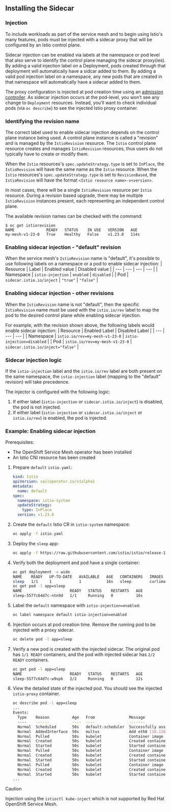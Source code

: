## Installing the Sidecar
### Injection
To include workloads as part of the service mesh and to begin using Istio's many features, pods must be injected with a sidecar proxy that will be configured by an Istio control plane.

Sidecar injection can be enabled via labels at the namespace or pod level that also serve to identify the control plane managing the sidecar proxy(ies). By adding a valid injection label on a Deployment, pods created through that deployment will automatically have a sidcar added to them. By adding a valid pod injection label on a namespace, any new pods that are created in that namespace will automatically have a sidecar added to them.

The proxy configuration is injected at pod creation time using an [admission controller](https://kubernetes.io/docs/reference/access-authn-authz/admission-controllers/). As sidecar injection occurs at the pod-level, you won’t see any change to `Deployment` resources. Instead, you’ll want to check individual pods (via `oc describe`) to see the injected Istio proxy container.

### Identifying the revision name

The correct label used to enable sidecar injection depends on the control plane instance being used. A control plane instance is called a "revision" and is managed by the `IstioRevision` resource. The `Istio` control plane resource creates and manages `IstioRevision` resources, thus users do not typically have to create or modify them. 

When the `Istio` resources's `spec.updateStrategy.type` is set to `InPlace`, the `IstioRevision` will have the same name as the `Istio` resource. When the `Istio` resources's `spec.updateStrategy.type` is set to `RevisionBased`, the `IstioRevision` will have the format `<Istio resource name>-v<version>`.

In most cases, there will be a single `IstioRevision` resource per `Istio` resource. During a revision based upgrade, there may be multiple `IstioRevision` instances present, each representing an independent control plane. 

The available revision names can be checked with the command:

```console
$ oc get istiorevision
NAME              READY   STATUS    IN USE   VERSION   AGE
my-mesh-v1-23-0   True    Healthy   False    v1.23.0   114s
```

### Enabling sidecar injection - "default" revision

When the service mesh's `IstioRevision` name is "default", it's possible to use following labels on a namespace or a pod to enable sidecar injection:
| Resource | Label | Enabled value | Disabled value |
| --- | --- | --- | --- |
| Namespace | `istio-injection` | `enabled` | `disabled` |
| Pod | `sidecar.istio.io/inject` | `"true"` | `"false"` |

### Enabling sidecar injection - other revisions

When the `IstioRevision` name is not "default", then the specific `IstioRevision` name must be used with the `istio.io/rev` label to map the pod to the desired control plane while enabling sidecar injection. 

For example, with the revision shown above, the following labels would enable sidecar injection:
| Resource | Enabled Label | Disabled Label |
| --- | --- | --- |
| Namespace | `istio.io/rev=my-mesh-v1-23-0` | `istio-injection=disabled` |
| Pod | `istio.io/rev=my-mesh-v1-23-0` | `sidecar.istio.io/inject="false"` |

### Sidecar injection logic

If the `istio-injection` label and the `istio.io/rev` label are both present on the same namespace, the `istio-injection` label (mapping to the "default" revision) will take precedence.

The injector is configured with the following logic:

1. If either label (`istio-injection` or `sidecar.istio.io/inject`) is disabled, the pod is not injected.
2. If either label (`istio-injection` or `sidecar.istio.io/inject` or `istio.io/rev`) is enabled, the pod is injected.

### Example: Enabling sidecar injection
Prerequisites:
- The OpenShift Service Mesh operator has been installed
- An Istio CNI resource has been created

1. Prepare `default` `istio.yaml`:
    ```yaml
    kind: Istio
    apiVersion: sailoperator.io/v1alpha1
    metadata:
      name: default
    spec:
      namespace: istio-system
      updateStrategy:
        type: InPlace
      version: v1.23.0
    ```
1. Create the `default` Istio CR in `istio-system` namespace:
    ```bash
    oc apply -f istio.yaml
    ```
1. Deploy the `sleep` app:
    ```bash
    oc apply -f https://raw.githubusercontent.com/istio/istio/release-1.23/samples/sleep/sleep.yaml
    ```
1. Verify both the deployment and pod have a single container:
    ```bash
    oc get deployment -o wide
    NAME    READY   UP-TO-DATE   AVAILABLE   AGE   CONTAINERS   IMAGES            SELECTOR
    sleep   1/1     1            1           16s   sleep        curlimages/curl   app=sleep
    oc get pod -l app=sleep
    NAME                     READY   STATUS    RESTARTS   AGE
    sleep-5577c64d7c-ntn9d   1/1     Running   0          16s
    ```
1. Label the `default` namespace with `istio-injection=enabled`:
    ```bash
    oc label namespace default istio-injection=enabled
    ```
1. Injection occurs at pod creation time. Remove the running pod to be injected with a proxy sidecar. 
    ```bash
    oc delete pod -l app=sleep
    ```
1. Verify a new pod is created with the injected sidecar. The original pod has `1/1 READY` containers, and the pod with injected sidecar has `2/2 READY` containers.
    ```bash
    oc get pod -l app=sleep
    NAME                     READY   STATUS    RESTARTS   AGE
    sleep-5577c64d7c-w9vpk   2/2     Running   0          12s
    ```
1. View the detailed state of the injected pod. You should see the injected `istio-proxy` container.
    ```bash
    oc describe pod -l app=sleep
    ...
    Events:
      Type    Reason          Age   From               Message
      ----    ------          ----  ----               -------
      Normal  Scheduled       50s   default-scheduler  Successfully assigned default/sleep-5577c64d7c-w9vpk to user-rhos-d-1-v8rnx-worker-0-rwjrr
      Normal  AddedInterface  50s   multus             Add eth0 [10.128.2.179/23] from ovn-kubernetes
      Normal  Pulled          50s   kubelet            Container image "registry.redhat.io/openshift-service-mesh-tech-preview/istio-proxyv2-rhel9@sha256:c0170ef9a34869828a5f2fea285a7cda543d99e268f7771e6433c54d6b2cbaf4" already present on machine
      Normal  Created         50s   kubelet            Created container istio-validation
      Normal  Started         50s   kubelet            Started container istio-validation
      Normal  Pulled          50s   kubelet            Container image "curlimages/curl" already present on machine
      Normal  Created         50s   kubelet            Created container sleep
      Normal  Started         50s   kubelet            Started container sleep
      Normal  Pulled          50s   kubelet            Container image "registry.redhat.io/openshift-service-mesh-tech-preview/istio-proxyv2-rhel9@sha256:c0170ef9a34869828a5f2fea285a7cda543d99e268f7771e6433c54d6b2cbaf4" already present on machine
      Normal  Created         50s   kubelet            Created container istio-proxy
      Normal  Started         50s   kubelet            Started container istio-proxy
    ...
    ```
> [!CAUTION]
> Injection using the `istioctl kube-inject` which is not supported by Red Hat OpenShift Service Mesh.
